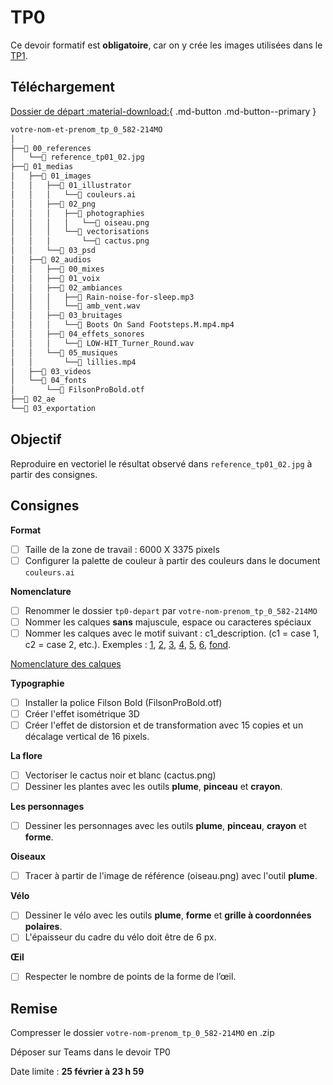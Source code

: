 # TP0

Ce devoir formatif est **obligatoire**, car on y crée les images utilisées dans le [TP1](resultat-final.webm).

## Téléchargement

[Dossier de départ :material-download:](./tp0-depart.zip){ .md-button .md-button--primary }

```txt
votre-nom-et-prenom_tp_0_582-214MO
│
├──📁 00_references
│   └──📄 reference_tp01_02.jpg
├──📁 01_medias
│   ├──📁 01_images
│   │   ├──📁 01_illustrator
│   │   │   └──📄 couleurs.ai
│   │   ├──📁 02_png
│   │   │   ├──📁 photographies
│   │   │   │   └──📄 oiseau.png
│   │   │   └──📁 vectorisations
│   │   │       └──📄 cactus.png
│   │   └──📁 03_psd
│   ├──📁 02_audios
│   │   ├──📁 00_mixes
│   │   ├──📁 01_voix
│   │   ├──📁 02_ambiances
│   │   │   ├──📄 Rain-noise-for-sleep.mp3
│   │   │   └──📄 amb_vent.wav
│   │   ├──📁 03_bruitages
│   │   │   └──📄 Boots On Sand Footsteps.M.mp4.mp4
│   │   ├──📁 04_effets_sonores
│   │   │   └──📄 LOW-HIT_Turner_Round.wav
│   │   └──📁 05_musiques
│   │       └──📄 lillies.mp4
│   ├──📁 03_videos
│   └──📁 04_fonts
│       └──📄 FilsonProBold.otf
├──📁 02_ae
└──📁 03_exportation
```

## Objectif

Reproduire en vectoriel le résultat observé dans `reference_tp01_02.jpg` à partir des consignes.

## Consignes

**Format**

- [ ] Taille de la zone de travail : 6000 X 3375 pixels
- [ ] Configurer la palette de couleur à partir des couleurs dans le document `couleurs.ai`

**Nomenclature**

- [ ] Renommer le dossier `tp0-depart` par `votre-nom-prenom_tp_0_582-214MO` 
- [ ] Nommer les calques **sans** majuscule, espace ou caracteres spéciaux
- [ ] Nommer les calques avec le motif suivant : c1_description. (c1 = case 1, c2 = case 2, etc.). Exemples : [1](capture-1.png), [2](capture-2.png), [3](capture-3.png), [4](capture-4.png), [5](capture-5.png), [6](capture-6.png), [fond](capture-bg.png).

[Nomenclature des calques](https://cmontmorency365.sharepoint.com/:f:/s/TIM-582214-Animation2d77/EhR-OzQO_t1KkGjAf0Wu6nMB38jUZ55LbFHtxw4f33XqFg?e=eZSTew)

**Typographie**

- [ ] Installer la police Filson Bold (FilsonProBold.otf)
- [ ] Créer l'effet isométrique 3D   
- [ ] Créer l'effet de distorsion et de transformation avec 15 copies et un décalage vertical de 16 pixels.

**La flore**

- [ ] Vectoriser le cactus noir et blanc (cactus.png)
- [ ] Dessiner les plantes avec les outils **plume**, **pinceau** et **crayon**.

**Les personnages**

- [ ] Dessiner les personnages avec les outils **plume**, **pinceau**, **crayon** et **forme**.

**Oiseaux**

- [ ] Tracer à partir de l'image de référence (oiseau.png) avec l'outil **plume**.

**Vélo**

- [ ] Dessiner le vélo avec les outils **plume**, **forme** et **grille à coordonnées polaires**.
- [ ] L'épaisseur du cadre du vélo doit être de 6 px.

**Œil**

- [ ] Respecter le nombre de points de la forme de l’œil.

## Remise

Compresser le dossier `votre-nom-prenom_tp_0_582-214MO` en .zip

Déposer sur Teams dans le devoir TP0

Date limite : **25 février à 23 h 59**